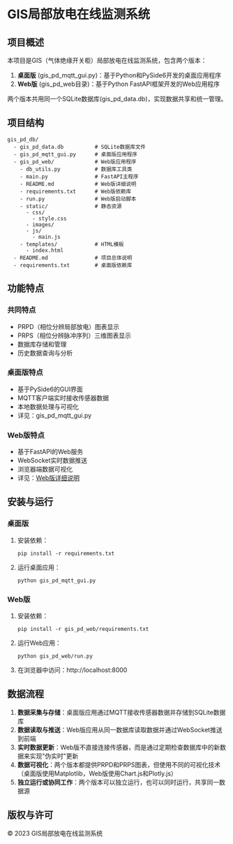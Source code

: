 # GIS局部放电在线监测系统

## 项目概述

本项目是GIS（气体绝缘开关柜）局部放电在线监测系统，包含两个版本：

1. **桌面版** (gis_pd_mqtt_gui.py)：基于Python和PySide6开发的桌面应用程序
2. **Web版** (gis_pd_web目录)：基于Python FastAPI框架开发的Web应用程序

两个版本共用同一个SQLite数据库(gis_pd_data.db)，实现数据共享和统一管理。

## 项目结构

```
gis_pd_db/
  - gis_pd_data.db          # SQLite数据库文件
  - gis_pd_mqtt_gui.py      # 桌面版应用程序
  - gis_pd_web/             # Web版应用程序
    - db_utils.py           # 数据库工具类
    - main.py               # FastAPI主程序
    - README.md             # Web版详细说明
    - requirements.txt      # Web版依赖库
    - run.py                # Web版启动脚本
    - static/               # 静态资源
      - css/
        - style.css
      - images/
      - js/
        - main.js
    - templates/            # HTML模板
      - index.html
  - README.md               # 项目总体说明
  - requirements.txt        # 桌面版依赖库
```

## 功能特点

### 共同特点

- PRPD（相位分辨局部放电）图表显示
- PRPS（相位分辨脉冲序列）三维图表显示
- 数据库存储和管理
- 历史数据查询与分析

### 桌面版特点

- 基于PySide6的GUI界面
- MQTT客户端实时接收传感器数据
- 本地数据处理与可视化
- 详见：gis_pd_mqtt_gui.py

### Web版特点

- 基于FastAPI的Web服务
- WebSocket实时数据推送
- 浏览器端数据可视化
- 详见：[Web版详细说明](gis_pd_web/README.md)

## 安装与运行

### 桌面版

1. 安装依赖：
   ```
   pip install -r requirements.txt
   ```

2. 运行桌面应用：
   ```
   python gis_pd_mqtt_gui.py
   ```

### Web版

1. 安装依赖：
   ```
   pip install -r gis_pd_web/requirements.txt
   ```

2. 运行Web应用：
   ```
   python gis_pd_web/run.py
   ```

3. 在浏览器中访问：http://localhost:8000

## 数据流程

1. **数据采集与存储**：桌面版应用通过MQTT接收传感器数据并存储到SQLite数据库
2. **数据读取与推送**：Web版应用从同一数据库读取数据并通过WebSocket推送到前端
3. **实时数据更新**：Web版不直接连接传感器，而是通过定期检查数据库中的新数据来实现"伪实时"更新
4. **数据可视化**：两个版本都提供PRPD和PRPS图表，但使用不同的可视化技术（桌面版使用Matplotlib，Web版使用Chart.js和Plotly.js）
5. **独立运行或协同工作**：两个版本可以独立运行，也可以同时运行，共享同一数据源

## 版权与许可

© 2023 GIS局部放电在线监测系统 